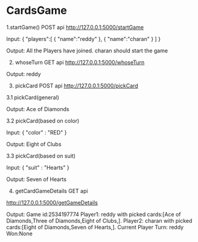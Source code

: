# CardsGame


1.startGame() POST api
http://127.0.0.1:5000/startGame

Input: 
{
   "players":[
      {
         "name":"reddy"
      },
      {
         "name":"charan"
      }
   ]
}

Output:
All the Players have joined. charan should start the game


2. whoseTurn GET api
http://127.0.0.1:5000/whoseTurn

Output: reddy

3. pickCard POST api
http://127.0.0.1:5000/pickCard

3.1 pickCard(general)

Output: Ace of Diamonds

3.2 pickCard(based on color)

Input:
{
    "color" : "RED"
}

Output:
Eight of Clubs


3.3 pickCard(based on suit)

Input:
{
    "suit" : "Hearts"
}

Output:
Seven of Hearts

4. getCardGameDetails GET api

http://127.0.0.1:5000/getGameDetails

Output: 
Game id:2534197774
Player1: reddy with picked cards:[Ace of Diamonds,Three of Diamonds,Eight of Clubs,].
Player2: charan with picked cards:[Eight of Diamonds,Seven of Hearts,].
Current Player Turn: reddy
Won:None
